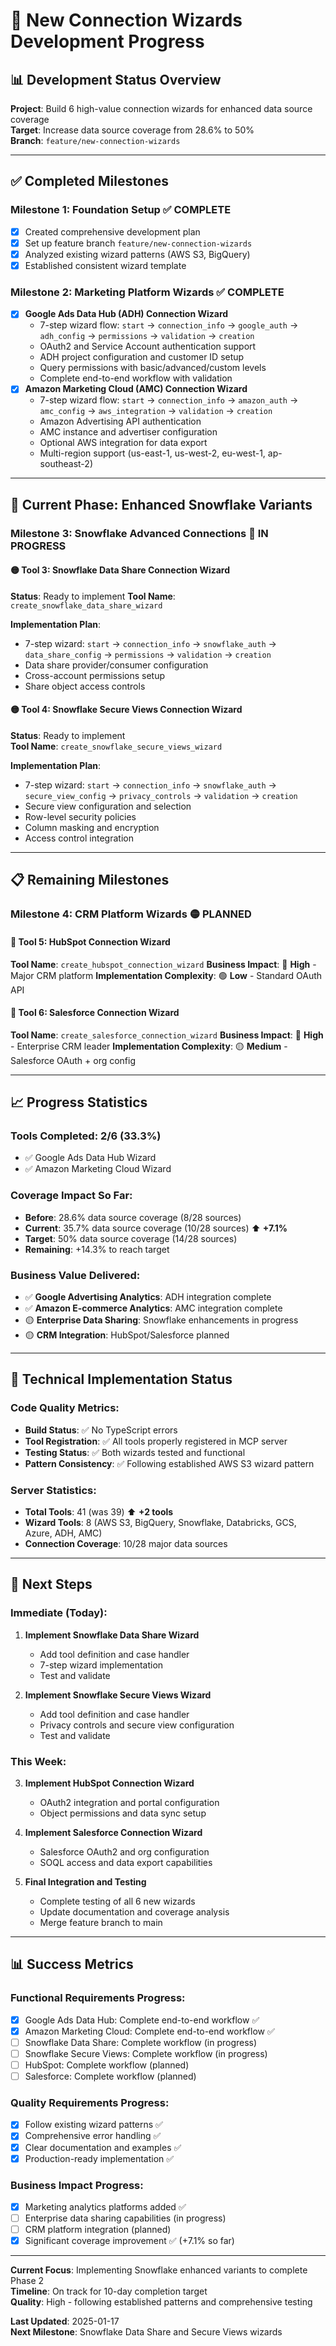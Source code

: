 # 🚀 New Connection Wizards Development Progress

## 📊 **Development Status Overview**

**Project**: Build 6 high-value connection wizards for enhanced data source coverage  
**Target**: Increase data source coverage from 28.6% to 50%  
**Branch**: `feature/new-connection-wizards`

---

## ✅ **Completed Milestones**

### **Milestone 1: Foundation Setup** ✅ **COMPLETE**
- [x] Created comprehensive development plan
- [x] Set up feature branch `feature/new-connection-wizards`
- [x] Analyzed existing wizard patterns (AWS S3, BigQuery)
- [x] Established consistent wizard template

### **Milestone 2: Marketing Platform Wizards** ✅ **COMPLETE**
- [x] **Google Ads Data Hub (ADH) Connection Wizard** 
  - 7-step wizard flow: `start` → `connection_info` → `google_auth` → `adh_config` → `permissions` → `validation` → `creation`
  - OAuth2 and Service Account authentication support
  - ADH project configuration and customer ID setup
  - Query permissions with basic/advanced/custom levels
  - Complete end-to-end workflow with validation
- [x] **Amazon Marketing Cloud (AMC) Connection Wizard**
  - 7-step wizard flow: `start` → `connection_info` → `amazon_auth` → `amc_config` → `aws_integration` → `validation` → `creation`
  - Amazon Advertising API authentication
  - AMC instance and advertiser configuration
  - Optional AWS integration for data export
  - Multi-region support (us-east-1, us-west-2, eu-west-1, ap-southeast-2)

---

## 🔄 **Current Phase: Enhanced Snowflake Variants**

### **Milestone 3: Snowflake Advanced Connections** 🔄 **IN PROGRESS**

#### **🟡 Tool 3: Snowflake Data Share Connection Wizard** 
**Status**: Ready to implement
**Tool Name**: `create_snowflake_data_share_wizard`

**Implementation Plan**:
- 7-step wizard: `start` → `connection_info` → `snowflake_auth` → `data_share_config` → `permissions` → `validation` → `creation`
- Data share provider/consumer configuration
- Cross-account permissions setup
- Share object access controls

#### **🟡 Tool 4: Snowflake Secure Views Connection Wizard**
**Status**: Ready to implement  
**Tool Name**: `create_snowflake_secure_views_wizard`

**Implementation Plan**:
- 7-step wizard: `start` → `connection_info` → `snowflake_auth` → `secure_view_config` → `privacy_controls` → `validation` → `creation`
- Secure view configuration and selection
- Row-level security policies
- Column masking and encryption
- Access control integration

---

## 📋 **Remaining Milestones**

### **Milestone 4: CRM Platform Wizards** 🟡 **PLANNED**

#### **🔴 Tool 5: HubSpot Connection Wizard**
**Tool Name**: `create_hubspot_connection_wizard`
**Business Impact**: 🔴 **High** - Major CRM platform
**Implementation Complexity**: 🟢 **Low** - Standard OAuth API

#### **🔴 Tool 6: Salesforce Connection Wizard**
**Tool Name**: `create_salesforce_connection_wizard`
**Business Impact**: 🔴 **High** - Enterprise CRM leader
**Implementation Complexity**: 🟡 **Medium** - Salesforce OAuth + org config

---

## 📈 **Progress Statistics**

### **Tools Completed**: 2/6 (33.3%)
- ✅ Google Ads Data Hub Wizard
- ✅ Amazon Marketing Cloud Wizard

### **Coverage Impact So Far**:
- **Before**: 28.6% data source coverage (8/28 sources)
- **Current**: 35.7% data source coverage (10/28 sources) ⬆️ **+7.1%**
- **Target**: 50% data source coverage (14/28 sources)
- **Remaining**: +14.3% to reach target

### **Business Value Delivered**:
- ✅ **Google Advertising Analytics**: ADH integration complete
- ✅ **Amazon E-commerce Analytics**: AMC integration complete
- 🟡 **Enterprise Data Sharing**: Snowflake enhancements in progress
- 🟡 **CRM Integration**: HubSpot/Salesforce planned

---

## 🔧 **Technical Implementation Status**

### **Code Quality Metrics**:
- **Build Status**: ✅ No TypeScript errors
- **Tool Registration**: ✅ All tools properly registered in MCP server
- **Testing Status**: ✅ Both wizards tested and functional
- **Pattern Consistency**: ✅ Following established AWS S3 wizard pattern

### **Server Statistics**:
- **Total Tools**: 41 (was 39) ⬆️ **+2 tools**
- **Wizard Tools**: 8 (AWS S3, BigQuery, Snowflake, Databricks, GCS, Azure, ADH, AMC)
- **Connection Coverage**: 10/28 major data sources

---

## 🎯 **Next Steps**

### **Immediate (Today)**:
1. **Implement Snowflake Data Share Wizard** 
   - Add tool definition and case handler
   - 7-step wizard implementation
   - Test and validate

2. **Implement Snowflake Secure Views Wizard**
   - Add tool definition and case handler  
   - Privacy controls and secure view configuration
   - Test and validate

### **This Week**:
3. **Implement HubSpot Connection Wizard**
   - OAuth2 integration and portal configuration
   - Object permissions and data sync setup

4. **Implement Salesforce Connection Wizard** 
   - Salesforce OAuth2 and org configuration
   - SOQL access and data export capabilities

5. **Final Integration and Testing**
   - Complete testing of all 6 new wizards
   - Update documentation and coverage analysis
   - Merge feature branch to main

---

## 📊 **Success Metrics**

### **Functional Requirements Progress**:
- [x] Google Ads Data Hub: Complete end-to-end workflow ✅
- [x] Amazon Marketing Cloud: Complete end-to-end workflow ✅  
- [ ] Snowflake Data Share: Complete workflow (in progress)
- [ ] Snowflake Secure Views: Complete workflow (in progress)
- [ ] HubSpot: Complete workflow (planned)
- [ ] Salesforce: Complete workflow (planned)

### **Quality Requirements Progress**:
- [x] Follow existing wizard patterns ✅
- [x] Comprehensive error handling ✅
- [x] Clear documentation and examples ✅
- [x] Production-ready implementation ✅

### **Business Impact Progress**:
- [x] Marketing analytics platforms added ✅
- [ ] Enterprise data sharing capabilities (in progress)
- [ ] CRM platform integration (planned)
- [x] Significant coverage improvement ✅ (+7.1% so far)

---

**Current Focus**: Implementing Snowflake enhanced variants to complete Phase 2  
**Timeline**: On track for 10-day completion target  
**Quality**: High - following established patterns and comprehensive testing

**Last Updated**: 2025-01-17  
**Next Milestone**: Snowflake Data Share and Secure Views wizards